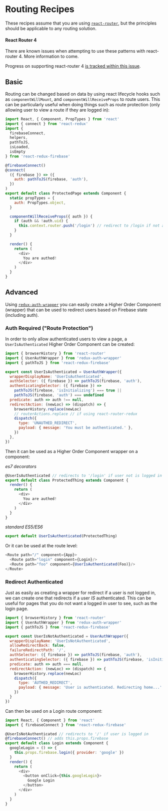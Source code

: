 # Routing Recipes

These recipes assume that you are using [`react-router`](https://github.com/ReactTraining/react-router), but the principles should be applicable to any routing solution.

#### React Router 4

There are known issues when attempting to use these patterns with react-router 4. More information to come.

Progress on supporting react-router 4 [is tracked within this issue](https://github.com/prescottprue/react-redux-firebase/issues/119).

## Basic

Routing can be changed based on data by using react lifecycle hooks such as `componentWillMount`, and `componentWillReceiveProps` to route users. This can be particularly useful when doing things such as route protection (only allowing user to view a route if they are logged in):

```javascript
import React, { Component, PropTypes } from 'react'
import { connect } from 'react-redux'
import {
  firebaseConnect,
  helpers,
  pathToJS,
  isLoaded,
  isEmpty
} from 'react-redux-firebase'

@firebaseConnect()
@connect(
  ({ firebase }) => ({
    auth: pathToJS(firebase, 'auth'),
  })
)
export default class ProtectedPage extends Component {
  static propTypes = {
    auth: PropTypes.object,
  }

  componentWillReceiveProps({ auth }) {
    if (auth && !auth.uid) {
      this.context.router.push('/login') // redirect to /login if not authed
    }
  }

  render() {
    return (
      <div>
        You are authed!
      </div>
    )
  }
}
```

## Advanced

Using [`redux-auth-wrapper`](https://github.com/mjrussell/redux-auth-wrapper) you can easily create a Higher Order Component (wrapper) that can be used to redirect users based on Firebase state (including auth).

### Auth Required ("Route Protection")

In order to only allow authenticated users to view a page, a `UserIsAuthenticated` Higher Order Component can be created:

```javascript
import { browserHistory } from 'react-router'
import { UserAuthWrapper } from 'redux-auth-wrapper'
import { pathToJS } from 'react-redux-firebase'

export const UserIsAuthenticated = UserAuthWrapper({
  wrapperDisplayName: 'UserIsAuthenticated',
  authSelector: ({ firebase }) => pathToJS(firebase, 'auth'),
  authenticatingSelector: ({ firebase }) =>
    pathToJS(firebase, 'isInitializing') === true ||
    pathToJS(firebase, 'auth') === undefined
  predicate: auth => auth !== null,
  redirectAction: (newLoc) => (dispatch) => {
    browserHistory.replace(newLoc)
    // routerActions.replace // if using react-router-redux
    dispatch({
      type: 'UNAUTHED_REDIRECT',
      payload: { message: 'You must be authenticated.' },
    })
  },
})
```

Then it can be used as a Higher Order Component wrapper on a component:

*es7 decorators*

```javascript
@UserIsAuthenticated // redirects to '/login' if user not is logged in
export default class ProtectedThing extends Component {
  render() {
    return (
      <div>
        You are authed!
      </div>
    )
  }
}
```

*standard ES5/ES6*

```javascript
export default UserIsAuthenticated(ProtectedThing)
```

Or it can be used at the route level:

```javascript
<Route path="/" component={App}>
  <Route path="login" component={Login}/>
  <Route path="foo" component={UserIsAuthenticated(Foo)}/>
</Route>
```


### Redirect Authenticated
Just as easily as creating a wrapper for redirect if a user is not logged in, we can create one that redirects if a user *IS* authenticated. This can be useful for pages that you do not want a logged in user to see, such as the login page.

```javascript
import { browserHistory } from 'react-router'
import { UserAuthWrapper } from 'redux-auth-wrapper'
import { pathToJS } from 'react-redux-firebase'

export const UserIsNotAuthenticated = UserAuthWrapper({
  wrapperDisplayName: 'UserIsNotAuthenticated',
  allowRedirectBack: false,
  failureRedirectPath: '/',
  authSelector: ({ firebase }) => pathToJS(firebase, 'auth'),
  authenticatingSelector: ({ firebase }) => pathToJS(firebase, 'isInitializing') === true,
  predicate: auth => auth === null,
  redirectAction: (newLoc) => (dispatch) => {
    browserHistory.replace(newLoc)
    dispatch({
      type: 'AUTHED_REDIRECT',
      payload: { message: 'User is authenticated. Redirecting home...' }
    })
  }
})

```

Can then be used on a Login route component:

```javascript
import React, { Component } from 'react'
import { firebaseConnect } from 'react-redux-firebase'

@UserIsNotAuthenticated // redirects to '/' if user is logged in
@firebaseConnect() // adds this.props.firebase
export default class Login extends Component {
  googleLogin = () => {
    this.props.firebase.login({ provider: 'google' })
  }
  render() {
    return (
      <div>
        <button onClick={this.googleLogin}>
          Google Login
        </button>
      </div>
    )
  }
}
```
